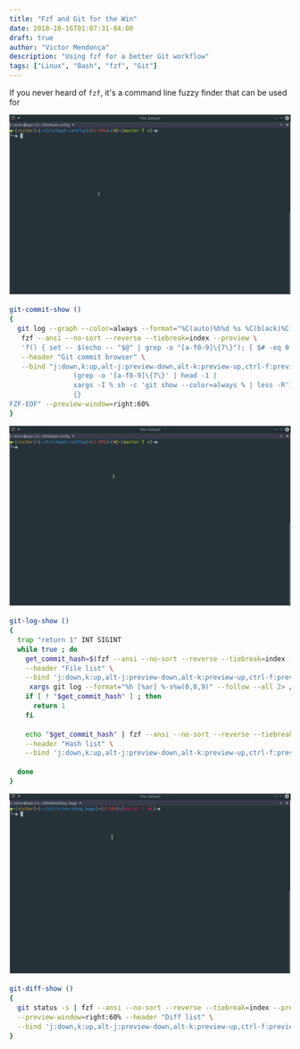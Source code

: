 ```yaml
---
title: "Fzf and Git for the Win"
date: 2018-10-16T01:07:31-04:00
draft: true
author: "Victor Mendonça"
description: "Using fzf for a better Git workflow"
tags: ["Linux", "Bash", "fzf", "Git"]
---
```


If you never heard of `fzf`, it's a command line fuzzy finder that can be used for

![](../../static/img/fzf-and-git-for-the-win/git-cmt-show.gif)


```bash
git-commit-show ()
{
  git log --graph --color=always --format="%C(auto)%h%d %s %C(black)%C(bold)%cr"  | \
   fzf --ansi --no-sort --reverse --tiebreak=index --preview \
   'f() { set -- $(echo -- "$@" | grep -o "[a-f0-9]\{7\}"); [ $# -eq 0 ] || git show --color=always $1 ; }; f {}' \
   --header "Git commit browser" \
   --bind "j:down,k:up,alt-j:preview-down,alt-k:preview-up,ctrl-f:preview-page-down,ctrl-b:preview-page-up,q:abort,ctrl-m:execute:
                (grep -o '[a-f0-9]\{7\}' | head -1 |
                xargs -I % sh -c 'git show --color=always % | less -R') << 'FZF-EOF'
                {}
FZF-EOF" --preview-window=right:60%
}
```

![](../../static/img/fzf-and-git-for-the-win/gitlogshow.gif)

```bash
git-log-show ()
{
  trap "return 1" INT SIGINT
  while true ; do
    get_commit_hash=$(fzf --ansi --no-sort --reverse --tiebreak=index --preview 'git log --graph --color=always {}' --preview-window=right:60% \
    --header "File list" \
    --bind 'j:down,k:up,alt-j:preview-down,alt-k:preview-up,ctrl-f:preview-page-down,ctrl-b:preview-page-up,q:abort' | \
     xargs git log --format="%h [%ar] %-s%w(0,0,9)" --follow --all 2> /dev/null)
    if [ ! "$get_commit_hash" ] ; then
      return 1
    fi

    echo "$get_commit_hash" | fzf --ansi --no-sort --reverse --tiebreak=index --preview='git show --color=always {1}' --preview-window=right:60% \
    --header "Hash list" \
    --bind 'j:down,k:up,alt-j:preview-down,alt-k:preview-up,ctrl-f:preview-page-down,ctrl-b:preview-page-up,q:abort'

  done
}
```


![](../../static/img/fzf-and-git-for-the-win/git-dif-show.gif)

```bash
git-diff-show ()
{
  git status -s | fzf --ansi --no-sort --reverse --tiebreak=index --preview='git diff --color {2} | diff-so-fancy' \
  --preview-window=right:60% --header "Diff list" \
  --bind 'j:down,k:up,alt-j:preview-down,alt-k:preview-up,ctrl-f:preview-page-down,ctrl-b:preview-page-up,q:abort'
}

```
